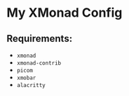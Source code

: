 # My XMonad Config

## Requirements:

- `xmonad`
- `xmonad-contrib`
- `picom`
- `xmobar`
- `alacritty`

